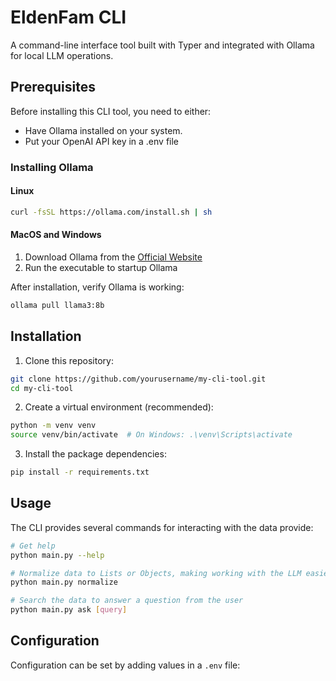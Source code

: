 # EldenFam CLI

A command-line interface tool built with Typer and integrated with Ollama for local LLM operations.

## Prerequisites

Before installing this CLI tool, you need to either:
- Have Ollama installed on your system.
- Put your OpenAI API key in a .env file

### Installing Ollama

#### Linux
```bash
curl -fsSL https://ollama.com/install.sh | sh
```

#### MacOS and Windows
1. Download Ollama from the [Official Website](https://ollama.com/download)
2. Run the executable to startup Ollama


After installation, verify Ollama is working:
```bash
ollama pull llama3:8b
```

## Installation

1. Clone this repository:
```bash
git clone https://github.com/yourusername/my-cli-tool.git
cd my-cli-tool
```

2. Create a virtual environment (recommended):
```bash
python -m venv venv
source venv/bin/activate  # On Windows: .\venv\Scripts\activate
```

3. Install the package dependencies:
```bash
pip install -r requirements.txt
```

## Usage

The CLI provides several commands for interacting with the data provide:

```bash
# Get help
python main.py --help

# Normalize data to Lists or Objects, making working with the LLM easier
python main.py normalize

# Search the data to answer a question from the user
python main.py ask [query]
```

## Configuration

Configuration can be set by adding values in a `.env` file:
